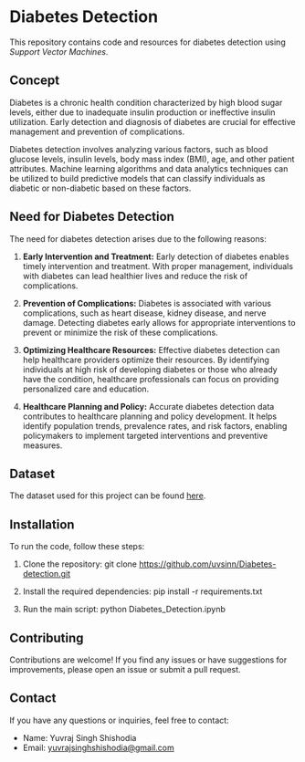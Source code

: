# Diabetes Detection

This repository contains code and resources for diabetes detection using *Support Vector Machines*.

## Concept

Diabetes is a chronic health condition characterized by high blood sugar levels, either due to inadequate insulin production or ineffective insulin utilization. Early detection and diagnosis of diabetes are crucial for effective management and prevention of complications.

Diabetes detection involves analyzing various factors, such as blood glucose levels, insulin levels, body mass index (BMI), age, and other patient attributes. Machine learning algorithms and data analytics techniques can be utilized to build predictive models that can classify individuals as diabetic or non-diabetic based on these factors.

## Need for Diabetes Detection

The need for diabetes detection arises due to the following reasons:

1. **Early Intervention and Treatment:** Early detection of diabetes enables timely intervention and treatment. With proper management, individuals with diabetes can lead healthier lives and reduce the risk of complications.

2. **Prevention of Complications:** Diabetes is associated with various complications, such as heart disease, kidney disease, and nerve damage. Detecting diabetes early allows for appropriate interventions to prevent or minimize the risk of these complications.

3. **Optimizing Healthcare Resources:** Effective diabetes detection can help healthcare providers optimize their resources. By identifying individuals at high risk of developing diabetes or those who already have the condition, healthcare professionals can focus on providing personalized care and education.

4. **Healthcare Planning and Policy:** Accurate diabetes detection data contributes to healthcare planning and policy development. It helps identify population trends, prevalence rates, and risk factors, enabling policymakers to implement targeted interventions and preventive measures.

## Dataset

The dataset used for this project can be found [here](https://drive.google.com/file/d/1wokfbUEhAtJxpZgpx3VIAEpP_Vn4nHHW/view?usp=sharing).

## Installation

To run the code, follow these steps:

1. Clone the repository:
   git clone https://github.com/uvsinn/Diabetes-detection.git
   
2. Install the required dependencies:
   pip install -r requirements.txt
   
3. Run the main script:
   python Diabetes_Detection.ipynb
   
## Contributing

Contributions are welcome! If you find any issues or have suggestions for improvements, please open an issue or submit a pull request.

## Contact

If you have any questions or inquiries, feel free to contact:

- Name: Yuvraj Singh Shishodia
- Email: yuvrajsinghshishodia@gmail.com
